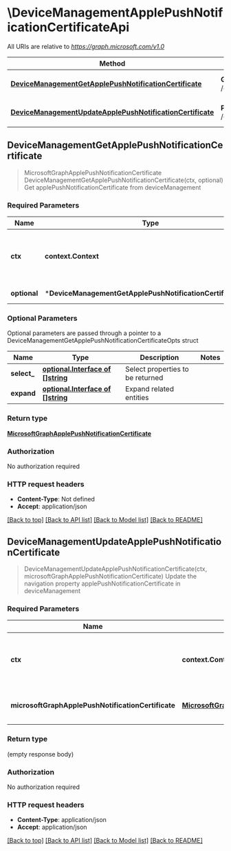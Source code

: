 # \DeviceManagementApplePushNotificationCertificateApi

All URIs are relative to *https://graph.microsoft.com/v1.0*

Method | HTTP request | Description
------------- | ------------- | -------------
[**DeviceManagementGetApplePushNotificationCertificate**](DeviceManagementApplePushNotificationCertificateApi.md#DeviceManagementGetApplePushNotificationCertificate) | **Get** /deviceManagement/applePushNotificationCertificate | Get applePushNotificationCertificate from deviceManagement
[**DeviceManagementUpdateApplePushNotificationCertificate**](DeviceManagementApplePushNotificationCertificateApi.md#DeviceManagementUpdateApplePushNotificationCertificate) | **Patch** /deviceManagement/applePushNotificationCertificate | Update the navigation property applePushNotificationCertificate in deviceManagement



## DeviceManagementGetApplePushNotificationCertificate

> MicrosoftGraphApplePushNotificationCertificate DeviceManagementGetApplePushNotificationCertificate(ctx, optional)
Get applePushNotificationCertificate from deviceManagement

### Required Parameters


Name | Type | Description  | Notes
------------- | ------------- | ------------- | -------------
**ctx** | **context.Context** | context for authentication, logging, cancellation, deadlines, tracing, etc.
 **optional** | ***DeviceManagementGetApplePushNotificationCertificateOpts** | optional parameters | nil if no parameters

### Optional Parameters

Optional parameters are passed through a pointer to a DeviceManagementGetApplePushNotificationCertificateOpts struct


Name | Type | Description  | Notes
------------- | ------------- | ------------- | -------------
 **select_** | [**optional.Interface of []string**](string.md)| Select properties to be returned | 
 **expand** | [**optional.Interface of []string**](string.md)| Expand related entities | 

### Return type

[**MicrosoftGraphApplePushNotificationCertificate**](microsoft.graph.applePushNotificationCertificate.md)

### Authorization

No authorization required

### HTTP request headers

- **Content-Type**: Not defined
- **Accept**: application/json

[[Back to top]](#) [[Back to API list]](../README.md#documentation-for-api-endpoints)
[[Back to Model list]](../README.md#documentation-for-models)
[[Back to README]](../README.md)


## DeviceManagementUpdateApplePushNotificationCertificate

> DeviceManagementUpdateApplePushNotificationCertificate(ctx, microsoftGraphApplePushNotificationCertificate)
Update the navigation property applePushNotificationCertificate in deviceManagement

### Required Parameters


Name | Type | Description  | Notes
------------- | ------------- | ------------- | -------------
**ctx** | **context.Context** | context for authentication, logging, cancellation, deadlines, tracing, etc.
**microsoftGraphApplePushNotificationCertificate** | [**MicrosoftGraphApplePushNotificationCertificate**](MicrosoftGraphApplePushNotificationCertificate.md)| New navigation property values | 

### Return type

 (empty response body)

### Authorization

No authorization required

### HTTP request headers

- **Content-Type**: application/json
- **Accept**: application/json

[[Back to top]](#) [[Back to API list]](../README.md#documentation-for-api-endpoints)
[[Back to Model list]](../README.md#documentation-for-models)
[[Back to README]](../README.md)

